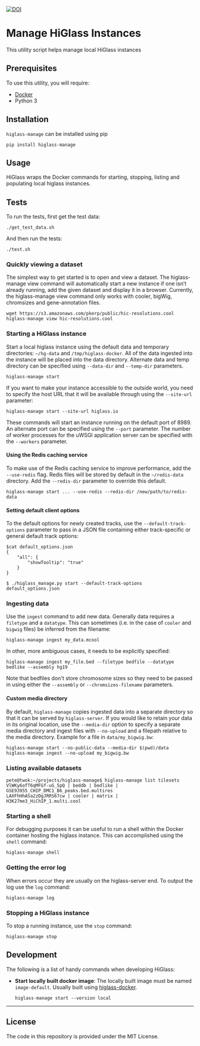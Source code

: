 [![DOI](https://zenodo.org/badge/DOI/10.5281/zenodo.1308949.svg)](https://doi.org/10.5281/zenodo.1308949)

# Manage HiGlass Instances

This utility script helps manage local HiGlass instances

## Prerequisites

To use this utility, you will require:

-   [Docker](https://www.docker.com/community-edition)
-   Python 3

## Installation

`higlass-manage` can be installed using pip

```
pip install higlass-manage
```

## Usage

HiGlass wraps the Docker commands for starting, stopping, listing and populating local higlass instances.

## Tests

To run the tests, first get the test data:

```
./get_test_data.sh
```

And then run the tests:

```
./test.sh
```

### Quickly viewing a dataset

The simplest way to get started is to open and view a dataset. The higlass-manage view command will automatically start a new instance if one isn’t already running, add the given dataset and display it in a browser. Currently, the higlass-manage view command only works with cooler, bigWig, chromsizes and gene-annotation files.

```
wget https://s3.amazonaws.com/pkerp/public/hic-resolutions.cool
higlass-manage view hic-resolutions.cool
```

### Starting a HiGlass instance

Start a local higlass instance using the default data and temporary directories: `~/hg-data` and `/tmp/higlass-docker`.
All of the data ingested into the instance will be placed into the data directory. Alternate data and temp directory can be specified using `--data-dir` and `--temp-dir` parameters.

```
higlass-manage start
```

If you want to make your instance accessible to the outside world, you need to specify the host URL that it will be available through using the `--site-url` parameter:

```
higlass-manage start --site-url higlass.io
```

These commands will start an instance running on the default port of 8989. An alternate port can be specified using the `--port` parameter. The number of worker processes for the uWSGI application server can be specified with the `--workers` parameter.

#### Using the Redis caching service

To make use of the Redis caching service to improve performance, add the `--use-redis` flag. Redis files will be stored by default in the `~/redis-data` directory. Add the `--redis-dir` parameter to override this default.

```
higlass-manage start ... --use-redis --redis-dir /new/path/to/redis-data
```

#### Setting default client options

To the default options for newly created tracks, use the `--default-track-options` parameter to pass in a JSON file containing either
track-specific or general default track options:

```
$cat default_options.json
{
    "all": {
        "showTooltip": "true"
    }
}

$ ./higlass_manage.py start --default-track-options default_options.json
```

### Ingesting data

Use the `ingest` command to add new data. Generally data requires a `filetype` and a `datatype`.
This can sometimes (i.e. in the case of `cooler` and `bigwig` files) be inferred from the filename:

```
higlass-manage ingest my_data.mcool
```

In other, more ambiguous cases, it needs to be explicitly specified:

```
higlass-manage ingest my_file.bed --filetype bedfile --datatype bedlike --assembly hg19
```

Note that bedfiles don't store chromosome sizes so they need to be passed in using
either the `--assembly` or `--chromsizes-filename` parameters.

#### Custom media directory

By default, `higlass-manage` copies ingested data into a separate directory so
that it can be served by `higlass-server`. If you would like to retain your
data in its original location, use the `--media-dir` option to specify a
separate media directory and ingest files with `--no-upload` and a filepath
relative to the media directory. Example for a file in `data/my_bigwig.bw`:

```
higlass-manage start --no-public-data --media-dir $(pwd)/data
higlass-manage ingest --no-upload my_bigwig.bw
```

### Listing available datasets

```
pete@twok:~/projects/higlass-manage$ higlass-manage list tilesets
VlWKy6ofT6qMFGf-uG_5pQ | beddb | bedlike | GSE93955_CHIP_DMC1_B6_peaks.bed.multires
LAXFhHhASa2zDgJRRS67cw | cooler | matrix | H3K27me3_HiChIP_1.multi.cool
```

### Starting a shell

For debugging purposes it can be useful to run a shell within the Docker container hosting the
higlass instance. This can accomplished using the `shell` command:

```
higlass-manage shell
```

### Getting the error log

When errors occur they are usually on the higlass-server end. To output the log use the `log` command:

```
higlass-manage log
```

### Stopping a HiGlass instance

To stop a running instance, use the `stop` command:

```
higlass-manage stop
```

## Development

The following is a list of handy commands when developing HiGlass:

-   **Start locally built docker image**:
    The locally built image must be named `image-default`. Usually built using [higlass-docker](https://github.com/higlass/higlass-docker/).
    ```
    higlass-manage start --version local
    ```

---

## License

The code in this repository is provided under the MIT License.
